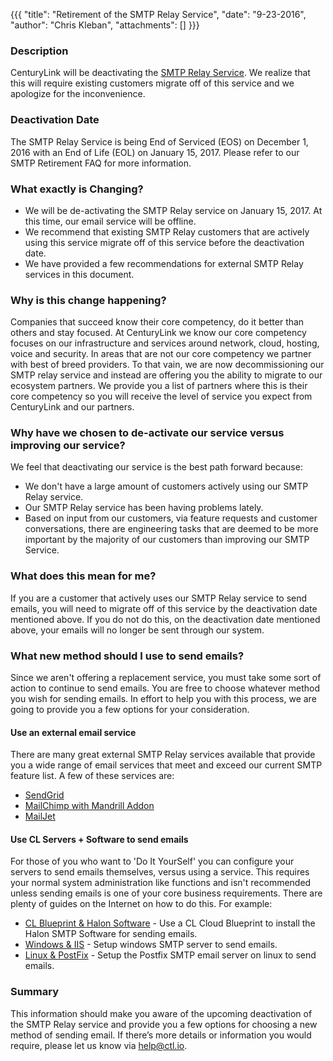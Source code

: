 {{{
  "title": "Retirement of the SMTP Relay Service",
  "date": "9-23-2016",
  "author": "Chris Kleban",
  "attachments": []
}}}

### Description

CenturyLink will be deactivating the [SMTP Relay Service](https://www.ctl.io/knowledge-base/mail/smtp-relay-services-simple/). We realize that this will require existing customers migrate off of this service and we apologize for the inconvenience.

### Deactivation Date

The SMTP Relay Service is being End of Serviced (EOS) on December 1, 2016 with an End of Life (EOL) on January 15, 2017. Please refer to our SMTP Retirement FAQ for more information.


### What exactly is Changing?

* We will be de-activating the SMTP Relay service on January 15, 2017. At this time, our email service will be offline.
* We recommend that existing SMTP Relay customers that are actively using this service migrate off of this service before the deactivation date.
* We have provided a few recommendations for external SMTP Relay services in this document.

### Why is this change happening?

Companies that succeed know their core competency, do it better than others and stay focused. At CenturyLink we know our core competency focuses on our infrastructure and services around network, cloud, hosting, voice and security.  In areas that are not our core competency we partner with best of breed providers.  To that vain, we are now decommissioning our SMTP relay service and instead are offering you the ability to migrate to our ecosystem partners. We provide you a list of partners where this is their core competency so you will receive the level of service you expect from CenturyLink and our partners.

### Why have we chosen to de-activate our service versus improving our service?

We feel that deactivating our service is the best path forward because:

* We don't have a large amount of customers actively using our SMTP Relay service.
* Our SMTP Relay service has been having problems lately.
* Based on input from our customers, via feature requests and customer conversations, there are engineering tasks that are deemed to be more important by the majority of our customers than improving our SMTP Service.


### What does this mean for me?

If you are a customer that actively uses our SMTP Relay service to send emails, you will need to migrate off of this service by the deactivation date mentioned above. If you do not do this, on the deactivation date mentioned above, your emails will no longer be sent through our system.

### What new method should I use to send emails?

Since we aren't offering a replacement service, you must take some sort of action to continue to send emails. You are free to choose whatever method you wish for sending emails. In effort to help you with this process, we are going to provide you a few options for your consideration.


#### Use an external email service

There are many great external SMTP Relay services available that provide you a wide range of email services that meet and exceed our current SMTP feature list. A few of these services are:

* [SendGrid](https://sendgrid.com/)
* [MailChimp with Mandrill Addon](https://www.mandrill.com/)
* [MailJet](https://www.mailjet.com/)

#### Use CL Servers + Software to send emails

For those of you who want to 'Do It YourSelf' you can configure your servers to send emails themselves, versus using a service. This requires your normal system administration like functions and isn't recommended unless sending emails is one of your core business requirements. There are plenty of guides on the Internet on how to do this. For example:

* [CL Blueprint & Halon Software](https://www.ctl.io/knowledge-base/ecosystem-partners/marketplace-guides/getting-started-with-halon-partner-template/) - Use a CL Cloud Blueprint to install the Halon SMTP Software for sending emails.
* [Windows & IIS](https://support.office.com/en-us/article/How-to-configure-IIS-for-relay-with-Office-365-eb57abd2-3859-4e79-b721-2ed1f0f579c9?ui=en-US&rs=en-US&ad=US) - Setup windows SMTP server to send emails.
* [Linux & PostFix](https://www.digitalocean.com/community/tutorials/how-to-install-and-configure-postfix-as-a-send-only-smtp-server-on-ubuntu-14-04) - Setup the Postfix SMTP email server on linux to send emails.




### Summary
This information should make you aware of the upcoming deactivation of the SMTP Relay service and provide you a few options for choosing a new method of sending email. If there’s more details or information you would require, please let us know via [help@ctl.io](mailto:help@ctl.io).
